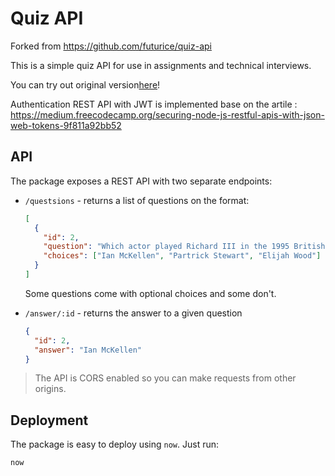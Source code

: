 # Quiz API
Forked from https://github.com/futurice/quiz-api 

This is a simple quiz API for use in assignments and technical interviews.

You can try out original version[here][deploy]!

Authentication REST API with JWT is implemented base on the artile : 
https://medium.freecodecamp.org/securing-node-js-restful-apis-with-json-web-tokens-9f811a92bb52


## API

The package exposes a REST API with two separate endpoints:

- `/questsions` - returns a list of questions on the format:

    ```json
    [
      {
        "id": 2,
        "question": "Which actor played Richard III in the 1995 British film drama of the same title?",
        "choices": ["Ian McKellen", "Partrick Stewart", "Elijah Wood"]
      }
    ]
    ```

    Some questions come with optional choices and some don't.

- `/answer/:id` - returns the answer to a given question

  ```json
  {
    "id": 2,
    "answer": "Ian McKellen"
  }
  ```

> The API is CORS enabled so you can make requests from other origins.

## Deployment

The package is easy to deploy using `now`. Just run:

```bash
now
```

[deploy]: https://futu-quiz-api.now.sh/
